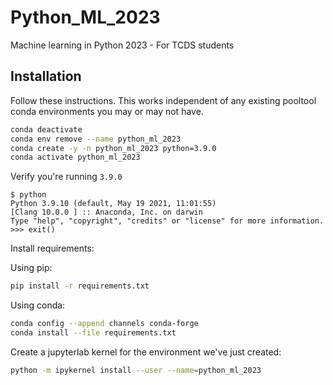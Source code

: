 # Python_ML_2023
Machine learning in Python 2023 - For TCDS students

## Installation

Follow these instructions. This works independent of any existing pooltool conda environments you may or may not have.

```bash
conda deactivate
conda env remove --name python_ml_2023
conda create -y -n python_ml_2023 python=3.9.0
conda activate python_ml_2023
```

Verify you're running `3.9.0`

```
$ python
Python 3.9.10 (default, May 19 2021, 11:01:55)
[Clang 10.0.0 ] :: Anaconda, Inc. on darwin
Type "help", "copyright", "credits" or "license" for more information.
>>> exit()
```

Install requirements:

Using pip:

```bash
pip install -r requirements.txt
```

Using conda:

```bash
conda config --append channels conda-forge
conda install --file requirements.txt
```

Create a jupyterlab kernel for the environment we've just created:
```bash
python -m ipykernel install --user --name=python_ml_2023
```

